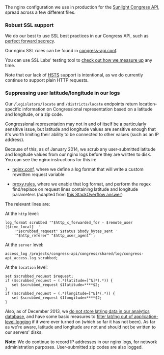 The nginx configuration we use in production for the [Sunlight Congress API](http://sunlightlabs.github.io/congress/), spread across a few different files.


### Robust SSL support

We do our best to use SSL best practices in our Congress API, such as [perfect forward secrecy](https://www.eff.org/deeplinks/2013/08/pushing-perfect-forward-secrecy-important-web-privacy-protection).

Our nginx SSL rules can be found in [congress-api.conf](config/nginx/congress-api.conf).

You can use SSL Labs' testing tool to [check out how we measure up](https://www.ssllabs.com/ssltest/analyze.html?d=congress.api.sunlightfoundation.com) any time.

Note that our lack of [HSTS](http://en.wikipedia.org/wiki/HTTP_Strict_Transport_Security) support is intentional, as we do currently continue to support plain HTTP requests.

### Suppressing user latitude/longitude in our logs

Our `/legislators/locate` and `/districts/locate` endpoints return location-specific information on Congressional representation based on a latitude and longitude, or a zip code.

Congressional representation may not in and of itself be a particularly sensitive issue, but latitude and longitude values are sensitive enough that it's worth limiting their ability to be connected to other values (such as an IP address).

Because of this, as of January 2014, we scrub any user-submitted latitude and longitude values from our nginx logs before they are written to disk. You can see the nginx instructions for this in:

* [nginx.conf](), where we define a log format that will write a custom rewritten request variable

* [proxy.rules](), where we enable that log format, and perform the regex find/replace on request lines containing latitude and longitude parameters (adapted from [this StackOverflow answer](http://stackoverflow.com/a/19430297/16075))

The relevant lines are:

At the `http` level:

```nginx
log_format scrubbed '"$http_x_forwarded_for - $remote_user [$time_local]  '
    '"$scrubbed_request" $status $body_bytes_sent '
    '"$http_referer" "$http_user_agent"';
```

At the `server` level:

```nginx
access_log /projects/congress-api/congress/shared/log/congress-api_access.log scrubbed;
```

At the `location` level:

```nginx
set $scrubbed_request $request;
if ($scrubbed_request ~ (.*)latitude=[^&]*(.*)) {
   set $scrubbed_request $1latitude=****$2;
}
if ($scrubbed_request ~ (.*)longitude=[^&]*(.*)) {
   set $scrubbed_request $1longitude=****$2;
}
```

Also, as of December 2013, we [do not store lat/lng data in our analytics database](https://github.com/sunlightlabs/congress/commit/872b0ee643da5d2ef28a0a77a9fc2187285c74d7#diff-1), and have some basic measures to [filter lat/lng out of application-level logging](https://github.com/sunlightlabs/congress/commit/00f3303a5fadce37259dbcb2e1c6973aaee88e79#diff-1) if it were ever turned on (which so far it has not been). As far as we're aware, latitude and longitude are not and should not be written to our servers' disks.

**Note**: We do continue to record IP addresses in our nginx logs, for network administration purposes. User-submitted zip codes are also logged.